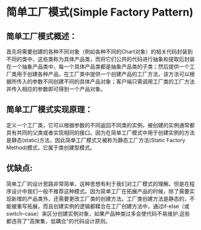 # 简单工厂模式(Simple Factory Pattern)
## 简单工厂模式概述：
首先将需要创建的各种不同对象（例如各种不同的Chart对象）的相关代码封装到不同的类中，这些类称为具体产品类，而将它们公共的代码进行抽象和提取后封装在一个抽象产品类中，每一个具体产品类都是抽象产品类的子类；然后提供一个工厂类用于创建各种产品，在工厂类中提供一个创建产品的工厂方法，该方法可以根据所传入的参数不同创建不同的具体产品对象；客户端只需调用工厂类的工厂方法并传入相应的参数即可得到一个产品对象。
## 简单工厂模式实现原理：
定义一个工厂类，它可以根据参数的不同返回不同类的实例，被创建的实例通常都具有共同的父类或者实现相同的接口。因为在简单工厂模式中用于创建实例的方法是静态(static)方法，因此简单工厂模式又被称为静态工厂方法(Static Factory Method)模式，它属于类创建型模式。
## 优缺点:
简单工厂的设计思路非常简单，这种思想有利于我们对工厂模式的理解。但是在程序设计中我们一般不推荐这种模式。因为简单工厂在拓展产品的时候，除了需要实现新增的产品类外，还需要更改工厂类的创建方法。工厂类创建方法是静态的，不能被重写拓展，而且创建实例的逻辑都糅合在工厂创建方法中，通过if-else（或switch-case）来区分创建实例对象，如果产品种类过多会使代码不易维护,这些都违背了"高聚集，低耦合"的代码设计原则。